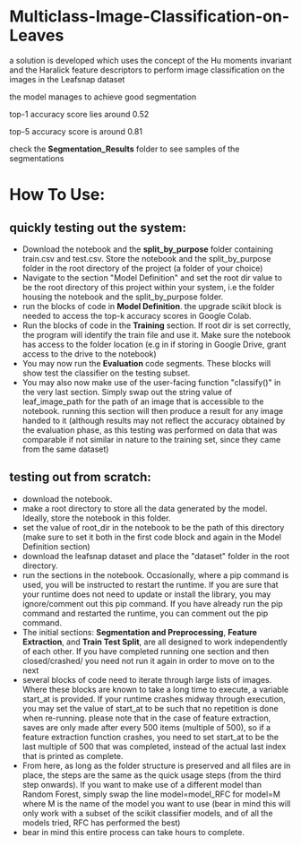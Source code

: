 # Multiclass-Image-Classification-on-Leaves
a solution is developed which uses the concept of the Hu moments invariant and the Haralick feature descriptors to perform image classification on the images in the Leafsnap dataset

the model manages to achieve good segmentation

top-1 accuracy score lies around 0.52

top-5 accuracy score is around 0.81

check the **Segmentation_Results** folder to see samples of the segmentations
# How To Use:
## quickly testing out the system:
* Download the notebook and the **split_by_purpose** folder containing train.csv and test.csv. Store the notebook and the split_by_purpose folder in the root directory of the project (a folder of your choice)
* Navigate to the section "Model Definition" and set the root dir value to be the root directory of this project within your system, i.e the folder housing the notebook and the split_by_purpose folder.
* run the blocks of code in **Model Definition**. the upgrade scikit block is needed to access the top-k accuracy scores in Google Colab.
* Run the blocks of code in the **Training** section. If root dir is set correctly, the program will identify the train file and use it. Make sure the notebook has access to the folder location (e.g in if storing in Google Drive, grant access to the drive to the notebook)
* You may now run the **Evaluation** code segments. These blocks will show test the classifier on the testing subset. 
* You may also now make use of the user-facing function "classify()" in the very last section. Simply swap out the string value of leaf_image_path for the path of an image that is accessible to the notebook. running this section will then produce a result for any image handed to it (although results may not reflect the accuracy obtained by the evaluation phase, as this testing was performed on data that was comparable if not similar in nature to the training set, since they came from the same dataset)
## testing out from scratch:
* download the notebook.
* make a root directory to store all the data generated by the model. Ideally, store the notebook in this folder.
* set the value of root_dir in the notebook to be the path of this directory (make sure to set it both in the first code block and again in the Model Definition section)
* download the leafsnap dataset and place the "dataset" folder in the root directory.
* run the sections in the notebook. Occasionally, where a pip command is used, you will be instructed to restart the runtime. If you are sure that your runtime does not need to update or install the library, you may ignore/comment out this pip command. If you have already run the pip command and restarted the runtime, you can comment out the pip command. 
* The initial sections: **Segmentation and Preprocessing**, **Feature Extraction**, and **Train Test Split**, are all designed to work independently of each other. If you have completed running one section and then closed/crashed/ you need not run it again in order to move on to the next
* several blocks of code need to iterate through large lists of images. Where these blocks are known to take a long time to execute, a variable start_at is provided. If your runtime crashes midway through execution, you may set the value of start_at to be such that no repetition is done when re-running. please note that in the case of feature extraction, saves are only made after every 500 items (multiple of 500), so if a feature extraction function crashes, you need to set start_at to be the last multiple of 500 that was completed, instead of the actual last index that is printed as complete.
* From here, as long as the folder structure is preserved and all files are in place, the steps are the same as the quick usage steps (from the third step onwards). If you want to make use of a different model than Random Forest, simply swap the line model=model_RFC for model=M where M is the name of the model you want to use (bear in mind this will only work with a subset of the scikit classifier models, and of all the models tried, RFC has performed the best)
* bear in mind this entire process can take hours to complete.
